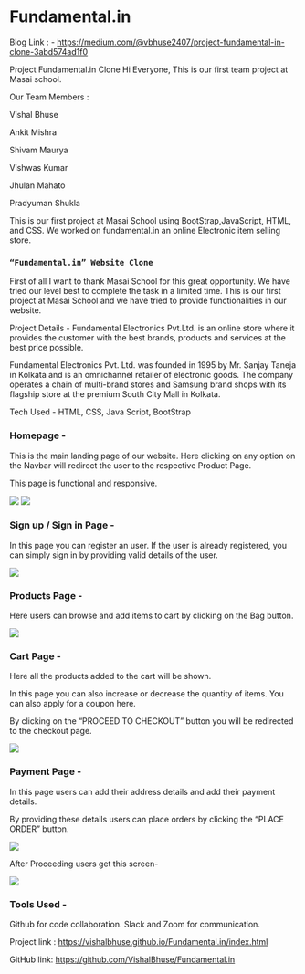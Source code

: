 # Fundamental.in

Blog Link : - https://medium.com/@vbhuse2407/project-fundamental-in-clone-3abd574ad1f0

Project Fundamental.in Clone
Hi Everyone, This is our first team project at Masai school.

Our Team Members :

Vishal Bhuse 

Ankit Mishra 

Shivam Maurya

Vishwas Kumar

Jhulan Mahato

Pradyuman Shukla 

This is our first project at Masai School using BootStrap,JavaScript, HTML, and CSS. We worked on fundamental.in an online Electronic item selling store.

### `“Fundamental.in” Website Clone`
First of all I want to thank Masai School for this great opportunity. We have tried our level best to complete the task in a limited time. This is our first project at Masai School and we have tried to provide functionalities in our website.

Project Details -
Fundamental Electronics Pvt.Ltd. is an online store where it provides the customer with the best brands, products and services at the best price possible.

Fundamental Electronics Pvt. Ltd. was founded in 1995 by Mr. Sanjay Taneja in Kolkata and is an omnichannel retailer of electronic goods. The company operates a chain of multi-brand stores and Samsung brand shops with its flagship store at the premium South City Mall in Kolkata.


Tech Used -
HTML,
CSS,
Java Script,
BootStrap

### Homepage -
This is the main landing page of our website. Here clicking on any option on the Navbar will redirect the user to the respective Product Page.

This page is functional and responsive.

<img src="https://miro.medium.com/max/1400/0*kjINw38fGQIyTfAn"/>

<img src="https://miro.medium.com/max/1400/0*w6BuQC9aXmZpIaIq"/>

### Sign up / Sign in Page -

In this page you can register an user. If the user is already registered, you can simply sign in by providing valid details of the user.

<img src="https://miro.medium.com/max/1400/0*yyhgWNkSmOjd4vv9" />

### Products Page -
Here users can browse and add items to cart by clicking on the Bag button.

<img src="https://miro.medium.com/max/1400/0*RIVfA3lEfz--879W" />



### Cart Page -
Here all the products added to the cart will be shown.

In this page you can also increase or decrease the quantity of items. You can also apply for a coupon here.

By clicking on the “PROCEED TO CHECKOUT” button you will be redirected to the checkout page.

<img src="https://miro.medium.com/max/1400/0*gLe-PYu1-PAD2SQl" />

### Payment Page -
In this page users can add their address details and add their payment details.

By providing these details users can place orders by clicking the “PLACE ORDER” button.

<img src="https://miro.medium.com/max/1400/0*moSTGLxv-v8WlNve" />

After Proceeding users get this screen-

<img src="https://miro.medium.com/max/1400/0*aUmS4rei6g9xP2fb" />

### Tools Used -
Github for code collaboration.
Slack and Zoom for communication.


Project link : https://vishalbhuse.github.io/Fundamental.in/index.html

GitHub link: https://github.com/VishalBhuse/Fundamental.in
